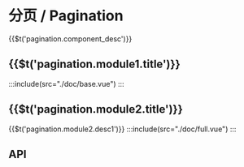 
# 分页 / Pagination
<span>{{$t('pagination.component_desc')}}</span>

## {{$t('pagination.module1.title')}}
:::include(src="./doc/base.vue")
:::

## {{$t('pagination.module2.title')}}
<span>{{$t('pagination.module2.desc1')}}</span>
:::include(src="./doc/full.vue")
:::

## API
<api-doc name="Pagination" :doc="require('./api.json')"></api-doc>

<style>
    .wt-pagination {
        text-align: center !important;
    }
</style>

